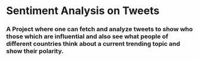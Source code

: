 # Sentiment Analysis on Tweets

### A Project where one can fetch and analyze tweets to show who those which are influential and also see what people of different countries think about a current trending topic and show their polarity.

